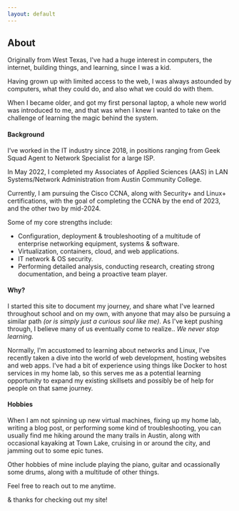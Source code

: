 ```yaml
---
layout: default
---
```


## About
Originally from West Texas, I've had a huge interest in computers, the internet, building things, and learning, since I was a kid. 

Having grown up with limited access to the web, I was always astounded by computers, what they could do, and also what we could do with them. 

When I became older, and got my first personal laptop, a whole new world was introduced to me, and that was when I knew I wanted to take on the challenge of learning the magic behind the system.

#### Background
I’ve worked in the IT industry since 2018, in positions ranging from Geek Squad Agent to Network Specialist for a large ISP.

In May 2022, I completed my Associates of Applied Sciences (AAS) in LAN Systems/Network Administration from Austin Community College. 

Currently, I am pursuing the Cisco CCNA, along with Security+ and Linux+ certifications, with the goal of completing the CCNA by the end of 2023, and the other two by mid-2024.

Some of my core strengths include:
- Configuration, deployment & troubleshooting of a multitude of enterprise networking equipment, systems & software.
- Virtualization, containers, cloud, and web applications.
- IT network & OS security.
- Performing detailed analysis, conducting research, creating strong documentation, and being a proactive team player.

#### Why?

I started this site to document my journey, and share what I've learned throughout school and on my own, with anyone that may also be pursuing a similar path _(or is simply just a curious soul like me)_. As I've kept pushing through, I believe many of us eventually come to realize.. _We never stop learning._

Normally, I'm accustomed to learning about networks and Linux, I've recently taken a dive into the world of web development, hosting websites and web apps. I've had a bit of experience using things like Docker to host services in my home lab, so this serves me as a potential learning opportunity to expand my existing skillsets and possibly be of help for people on that same journey.

#### Hobbies
When I am not spinning up new virtual machines, fixing up my home lab, writing a blog post, or performing some kind of troubleshooting, you can usually find me hiking around the many trails in Austin, along with occasional kayaking at Town Lake, cruising in or around the city, and jamming out to some epic tunes.

Other hobbies of mine include playing the piano, guitar and ocassionally some drums, along with a multitude of other things.

Feel free to reach out to me anytime.

& thanks for checking out my site!